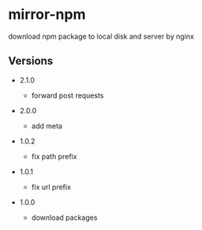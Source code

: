 # mirror-npm

download npm package to local disk and server by nginx

## Versions

- 2.1.0
  - forward post requests

- 2.0.0 
  - add meta
- 1.0.2
  - fix path prefix

- 1.0.1
  - fix url prefix

- 1.0.0 
  - download packages
